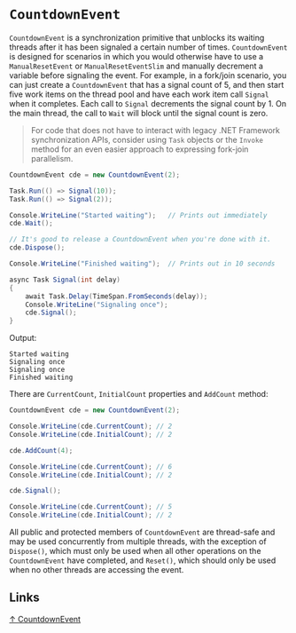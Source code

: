 # `CountdownEvent`

`CountdownEvent` is a synchronization primitive that unblocks its waiting threads after it has been signaled a certain number of times. `CountdownEvent` is designed for scenarios in which you would otherwise have to use a `ManualResetEvent` or `ManualResetEventSlim` and manually decrement a variable before signaling the event. For example, in a fork/join scenario, you can just create a `CountdownEvent` that has a signal count of 5, and then start five work items on the thread pool and have each work item call `Signal` when it completes. Each call to `Signal` decrements the signal count by 1. On the main thread, the call to `Wait` will block until the signal count is zero.

> For code that does not have to interact with legacy .NET Framework synchronization APIs, consider using `Task` objects or the `Invoke` method for an even easier approach to expressing fork-join parallelism.

```csharp
CountdownEvent cde = new CountdownEvent(2);

Task.Run(() => Signal(10));
Task.Run(() => Signal(2));

Console.WriteLine("Started waiting");   // Prints out immediately
cde.Wait();

// It's good to release a CountdownEvent when you're done with it.
cde.Dispose();

Console.WriteLine("Finished waiting");  // Prints out in 10 seconds

async Task Signal(int delay)
{
    await Task.Delay(TimeSpan.FromSeconds(delay));
    Console.WriteLine("Signaling once");
    cde.Signal();
}
```

Output:

```console
Started waiting
Signaling once
Signaling once
Finished waiting
```

There are `CurrentCount`, `InitialCount` properties and `AddCount` method:

```csharp
CountdownEvent cde = new CountdownEvent(2);

Console.WriteLine(cde.CurrentCount); // 2
Console.WriteLine(cde.InitialCount); // 2

cde.AddCount(4);

Console.WriteLine(cde.CurrentCount); // 6
Console.WriteLine(cde.InitialCount); // 2

cde.Signal();

Console.WriteLine(cde.CurrentCount); // 5
Console.WriteLine(cde.InitialCount); // 2
```

All public and protected members of `CountdownEvent` are thread-safe and may be used concurrently from multiple threads, with the exception of `Dispose()`, which must only be used when all other operations on the `CountdownEvent` have completed, and `Reset()`, which should only be used when no other threads are accessing the event.

## Links

[↑ CountdownEvent](https://docs.microsoft.com/en-us/dotnet/standard/threading/countdownevent)

